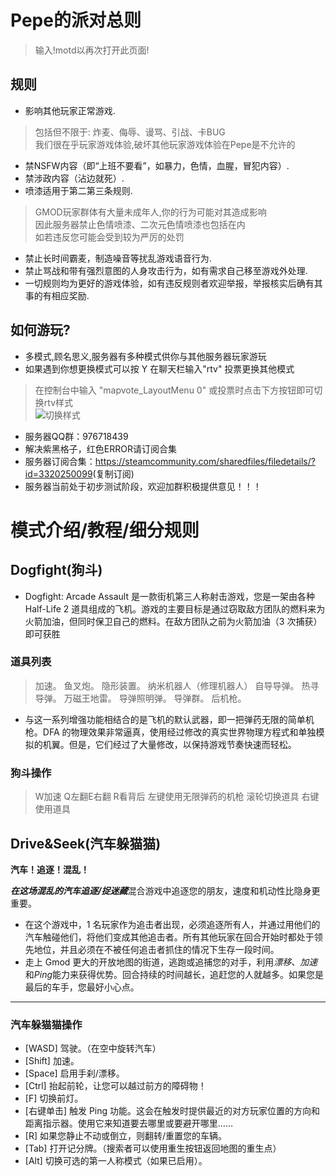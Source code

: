 # Pepe的派对总则

> 输入!motd以再次打开此页面!

## 规则

* 影响其他玩家正常游戏.
> 包括但不限于: 炸麦、侮辱、谩骂、引战、卡BUG<br>
> 我们很在乎玩家游戏体验,破坏其他玩家游戏体验在Pepe是不允许的
* 禁NSFW内容（即“上班不要看”，如暴力，色情，血腥，冒犯内容）.
* 禁涉政内容（沾边就死）.
* 喷漆适用于第二第三条规则.
> GMOD玩家群体有大量未成年人,你的行为可能对其造成影响<br>
> 因此服务器禁止色情喷漆、二次元色情喷漆也包括在内<br>
> 如若违反您可能会受到较为严厉的处罚
* 禁止长时间霸麦，制造噪音等扰乱游戏语音行为.
* 禁止骂战和带有强烈意图的人身攻击行为，如有需求自己移至游戏外处理.
* 一切规则均为更好的游戏体验，如有违反规则者欢迎举报，举报核实后确有其事的有相应奖励.

## 如何游玩?
* 多模式,顾名思义,服务器有多种模式供你与其他服务器玩家游玩
* 如果遇到你想更换模式可以按 Y 在聊天栏输入"rtv" 投票更换其他模式
> 在控制台中输入 "mapvote_LayoutMenu 0" 或投票时点击下方按钮即可切换rtv样式<br>
> ![切换样式](https://free2.yunpng.top/2024/09/04/66d78fff8b5a7.png)
* 服务器QQ群：976718439
* 解决紫黑格子，红色ERROR请订阅合集
* 服务器订阅合集：<a href="#">https://steamcommunity.com/sharedfiles/filedetails/?id=3320250099</a>(复制订阅)
* 服务器当前处于初步测试阶段，欢迎加群积极提供意见！！！
# 模式介绍/教程/细分规则
## Dogfight(狗斗)

* Dogfight: Arcade Assault 是一款街机第三人称射击游戏，您是一架由各种 Half-Life 2 道具组成的飞机。游戏的主要目标是通过窃取敌方团队的燃料来为火箭加油，但同时保卫自己的燃料。在敌方团队之前为火箭加油（3 次捕获）即可获胜

### 道具列表

> 加速。
> 鱼叉炮。
> 隐形装置。
> 纳米机器人（修理机器人）
> 自导导弹。
> 热寻导弹。
> 万磁王地雷。
> 导弹照明弹。
> 导弹群。
> 后机枪。

* 与这一系列增强功能相结合的是飞机的默认武器，即一把弹药无限的简单机枪。DFA 的物理效果非常逼真，使用经过修改的真实世界物理方程式和单独模拟的机翼。但是，它们经过了大量修改，以保持游戏节奏快速而轻松。

### 狗斗操作


> W加速
> Q左翻E右翻
> R看背后
> 左键使用无限弹药的机枪
> 滚轮切换道具
> 右键使用道具

## Drive&Seek(汽车躲猫猫)

 <b>**汽车！追逐！混乱！**</b>

***在这场混乱的汽车追逐/捉迷藏***混合游戏中追逐您的朋友，速度和机动性比隐身更重要。

* 在这个游戏中，1 名玩家作为追击者出现，必须追逐所有人，并通过用他们的汽车触碰他们，将他们变成其他追击者。所有其他玩家在回合开始时都处于领先地位，并且必须在不被任何追击者抓住的情况下生存一段时间。
* 走上 Gmod 更大的开放地图的街道，逃跑或追捕您的对手，利用*漂移、加速*和*Ping*能力来获得优势。回合持续的时间越长，追赶您的人就越多。如果您是最后的车手，您最好小心点。

---

### 汽车躲猫猫操作

* [WASD] 驾驶。（在空中旋转汽车）
* [Shift] 加速。
* [Space] 启用手刹/漂移。
* [Ctrl] 抬起前轮，让您可以越过前方的障碍物！
* [F] 切换前灯。
* [右键单击] 触发 Ping 功能。这会在触发时提供最近的对方玩家位置的方向和距离指示器。使用它来知道要去哪里或要避开哪里……
* [R] 如果您静止不动或倒立，则翻转/重置您的车辆。
* [Tab] 打开记分牌。（搜索者可以使用重生按钮返回地图的重生点）
* [Alt] 切换可选的第一人称模式（如果已启用）。



